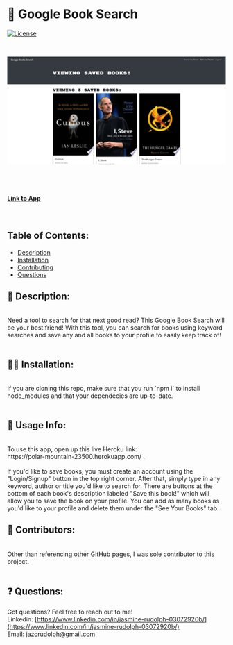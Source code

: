 
# 📖 Google Book Search

[![License](https://img.shields.io/badge/License-MIT%20-blue.svg)](https://opensource.org/licenses/MIT)

<br>

![Screenshot of Saved Books Page](https://github.com/jazcr/book-search/blob/36f440856e0176e089c1b7f69d07650b4ca92885/client/public/ss.JPG) 
<br>

<br>  
<br> 

#### [Link to App](https://polar-mountain-23500.herokuapp.com/)
<br>

## Table of Contents: 
*  [Description](#scroll-description)
*  [Installation](#man_mechanic-installation)
*  [Contributing](#couple-contributors)
*  [Questions](#-questions)



## :scroll: Description: 
<br>
Need a tool to search for that next good read? This Google Book Search will be your best friend! With this tool, you can search for books using keyword searches and save any and all books to your profile to easily keep track of!
 <br>
<br>

## :man_mechanic: Installation:
<br>
If you are cloning this repo, make sure that you run `npm i` to install node_modules and that your dependecies are up-to-date.
<br>
<br>

## 📔 Usage Info:
<br>
To use this app, open up this live Heroku link: <br> https://polar-mountain-23500.herokuapp.com/ .

<br>
<br> If you'd like to save books, you must create an account using the "Login/Signup" button in the top right corner. After that, simply type in any keyword, author or title you'd like to search for. There are buttons at the bottom of each book's description labeled "Save this book!" which will allow you to save the book on your profile. You can add as many books as you'd like to your profile and delete them under the "See Your Books" tab.
<br>



## :couple: Contributors:
<br>
Other than referencing other GitHub pages, I was sole contributor to this project.

<br>
<br>


## ❓ Questions:

Got questions? Feel free to reach out to me!<br>
Linkedin: [https://www.linkedin.com/in/jasmine-rudolph-03072920b/](https://www.linkedin.com/in/jasmine-rudolph-03072920b/)<br>
Email: [jazcrudolph@gmail.com](jazcrudolph@gmail.com)


